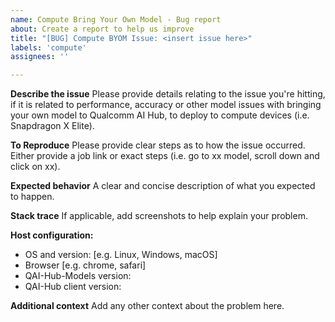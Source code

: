 ```yaml
---
name: Compute Bring Your Own Model - Bug report
about: Create a report to help us improve
title: "[BUG] Compute BYOM Issue: <insert issue here>"
labels: 'compute'
assignees: ''

---
```


**Describe the issue**
Please provide details relating to the issue you're hitting, if it is related to performance, accuracy or other model issues with bringing your own model to Qualcomm AI Hub, to deploy to compute devices (i.e. Snapdragon X Elite).

**To Reproduce**
Please provide clear steps as to how the issue occurred. Either provide a job link or exact steps (i.e. go to xx model, scroll down and click on xx).

**Expected behavior**
A clear and concise description of what you expected to happen.

**Stack trace**
If applicable, add screenshots to help explain your problem.

**Host configuration:**
 - OS and version: [e.g. Linux, Windows, macOS]
 - Browser [e.g. chrome, safari]
 - QAI-Hub-Models version:
 - QAI-Hub client version:

**Additional context**
Add any other context about the problem here.
